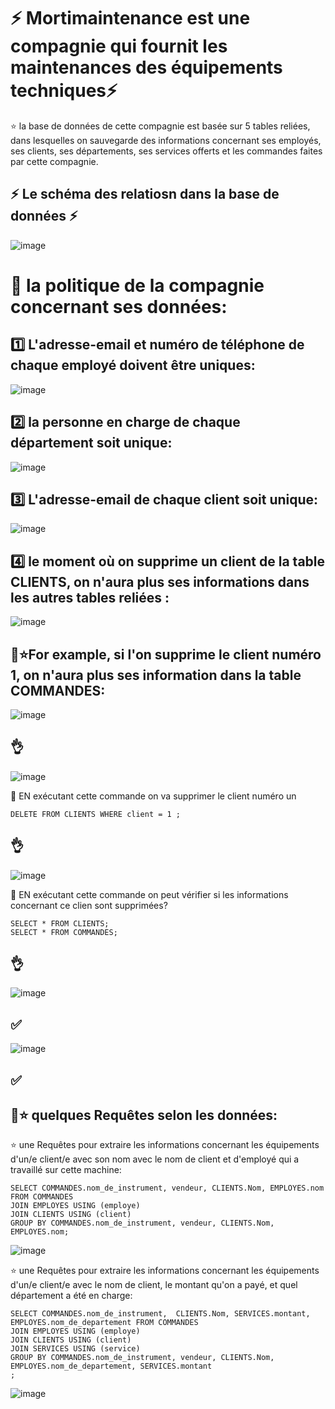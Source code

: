 

# :zap: Mortimaintenance est une compagnie qui fournit les maintenances des équipements techniques:zap:

:star: la base de données de cette compagnie est basée sur 5 tables reliées, dans lesquelles on sauvegarde des informations concernant ses employés, ses clients, ses départements, ses services offerts et les commandes faites par cette compagnie. 


## :zap: Le schéma des relatiosn dans la base de données :zap:

![image](image/7.PNG)

#  :pushpin: la politique de la compagnie concernant ses données:


## :one: L'adresse-email et numéro de téléphone de chaque employé doivent être uniques:     



![image](image/6.PNG)

##  :two: la personne en charge de chaque département soit unique:


![image](image/8.PNG)

##  :three: L'adresse-email de chaque client soit unique:

![image](image/9.PNG)


##  :four: le moment où on supprime un client de la table CLIENTS, on n'aura plus ses informations dans les autres tables reliées :

![image](image/10.PNG)

## :pushpin::star:For example, si l'on supprime le client numéro 1, on n'aura plus ses information dans la table COMMANDES:

![image](image/1.PNG)

## :ok_hand:

![image](image/2.PNG)

:pushpin: EN exécutant cette commande on va supprimer le client numéro un

```
DELETE FROM CLIENTS WHERE client = 1 ;
```



## :ok_hand:
![image](image/3.PNG)

:pushpin: EN exécutant cette commande on peut vérifier si les informations concernant ce clien sont supprimées?

```
SELECT * FROM CLIENTS; 
SELECT * FROM COMMANDES;
```

## :ok_hand:

![image](image/4.PNG)

## :white_check_mark:

![image](image/5.PNG)

## :white_check_mark:

## :pushpin::star: quelques Requêtes selon les données:

:star: une Requêtes pour extraire les informations concernant les équipements d'un/e client/e avec son nom avec  le nom de client et d'employé qui a travaillé sur cette machine: 

```
SELECT COMMANDES.nom_de_instrument, vendeur, CLIENTS.Nom, EMPLOYES.nom FROM COMMANDES  
JOIN EMPLOYES USING (employe)  
JOIN CLIENTS USING (client)  
GROUP BY COMMANDES.nom_de_instrument, vendeur, CLIENTS.Nom, EMPLOYES.nom;

```

![image](image/11.PNG)

:star: une Requêtes pour extraire les informations concernant les équipements d'un/e client/e avec le nom de client, le montant qu'on a payé, et quel département a été en charge: 

```
SELECT COMMANDES.nom_de_instrument,  CLIENTS.Nom, SERVICES.montant, EMPLOYES.nom_de_departement FROM COMMANDES  
JOIN EMPLOYES USING (employe)  
JOIN CLIENTS USING (client) 
JOIN SERVICES USING (service) 
GROUP BY COMMANDES.nom_de_instrument, vendeur, CLIENTS.Nom, EMPLOYES.nom_de_departement, SERVICES.montant 
;
```

![image](image/12.PNG)

